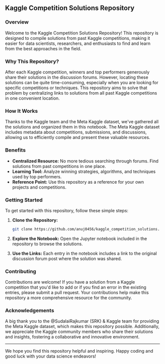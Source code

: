 ## Kaggle Competition Solutions Repository

### Overview

Welcome to the Kaggle Competition Solutions Repository! This repository is designed to compile solutions from past Kaggle competitions, making it easier for data scientists, researchers, and enthusiasts to find and learn from the best approaches in the field.

### Why This Repository?

After each Kaggle competition, winners and top performers generously share their solutions in the discussion forums. However, locating these solutions can be quite time-consuming, especially when you are looking for specific competitions or techniques. This repository aims to solve that problem by centralizing links to solutions from all past Kaggle competitions in one convenient location.

### How It Works

Thanks to the Kaggle team and the Meta Kaggle dataset, we've gathered all the solutions and organized them in this notebook. The Meta Kaggle dataset includes metadata about competitions, submissions, and discussions, allowing us to efficiently compile and present these valuable resources.

### Benefits

- **Centralized Resource:** No more tedious searching through forums. Find solutions from past competitions in one place.
- **Learning Tool:** Analyze winning strategies, algorithms, and techniques used by top performers.
- **Reference Point:** Use this repository as a reference for your own projects and competitions.

### Getting Started

To get started with this repository, follow these simple steps:

1. **Clone the Repository:**

   ```bash
   git clone https://github.com/anuj0456/kaggle_competition_solutions.git
   ```

2. **Explore the Notebook:**
   Open the Jupyter notebook included in the repository to browse the solutions.

3. **Use the Links:**
   Each entry in the notebook includes a link to the original discussion forum post where the solution was shared.

### Contributing

Contributions are welcome! If you have a solution from a Kaggle competition that you'd like to add or if you find an error in the existing entries, please submit a pull request. Your contributions help make this repository a more comprehensive resource for the community.

### Acknowledgements

A big thank you to the @SudalaiRajkumar (SRK) & Kaggle team for providing the Meta Kaggle dataset, which makes this repository possible. Additionally, we appreciate the Kaggle community members who share their solutions and insights, fostering a collaborative and innovative environment.

---

We hope you find this repository helpful and inspiring. Happy coding and good luck with your data science endeavors!
